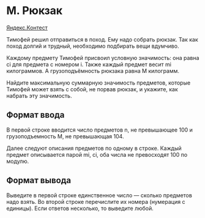 # M. Рюкзак

[Яндекс.Контест](https://contest.yandex.ru/contest/25596/problems/M/)

Тимофей решил отправиться в поход. Ему надо собрать рюкзак. Так как поход долгий и трудный, необходимо подбирать вещи вдумчиво.

Каждому предмету Тимофей присвоил условную значимость: она равна ci для предмета с номером i. Также каждый предмет весит mi килограммов. А грузоподъёмность рюкзака  равна M килограмм.

Найдите максимальную суммарную значимость предметов, которые Тимофей может взять с собой, не порвав рюкзак, и укажите, как набрать эту значимость.

## Формат ввода
В первой строке вводится число предметов n, не превышающее 100 и грузоподъемность M, не превышающая 104.

Далее следуют описания предметов по одному в строке. Каждый предмет описывается парой mi, ci, оба числа не превосходят 100 по модулю.

## Формат вывода
Выведите в первой строке единственное число — сколько предметов надо взять. Во второй строке перечислите их номера (нумерация с единицы). Если ответов несколько, то выведите любой.
